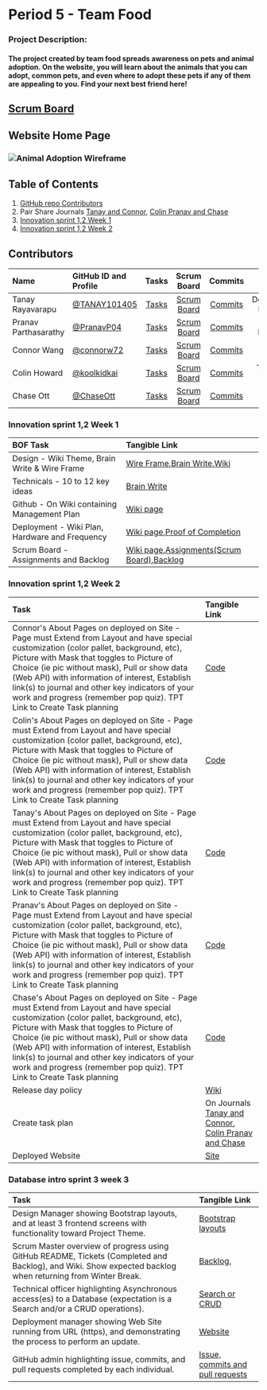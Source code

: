 # Period 5 - Team Food
### Project Description:
#### The project created by team food spreads awareness on pets and animal adoption. On the website, you will learn about the animals that you can adopt, common pets, and even where to adopt these pets if any of them are appealing to you. Find your next best friend here!
## [Scrum Board](https://github.com/connorw72/food/projects/1)
## Website Home Page

### ![Animal Adoption Wireframe](https://user-images.githubusercontent.com/89223703/145302079-f7f57720-5e20-4077-8e01-50e62d9e3276.png)



## Table of Contents
1. [GitHub repo Contributors](https://github.com/connorw72/food/graphs/contributors)
2. Pair Share Journals [Tanay and Connor](https://docs.google.com/document/d/1yMnRk0cY8TWYl3YKTgz0OKkrI5Gac4pEyoyiffEeUoE/edit?usp=sharing), [Colin Pranav and Chase](https://docs.google.com/document/d/1iU4SOdLDTyFTuoI4yuBxjvRjvVHq53I5JZgaCRP8Ah4/edit?usp=sharing)
3. [Innovation sprint 1,2 Week 1](https://github.com/connorw72/food#innovation-sprint-12-week-1)
4. [Innovation sprint 1,2 Week 2](https://github.com/connorw72/food#innovation-sprint-12-week-2)
## Contributors
| Name | GitHub ID and Profile | Tasks | Scrum Board | Commits | BOF Job |
|:-----|:----------------------|:-----:|:-----------:|:-------:|:--------:|
| Tanay Rayavarapu | [@TANAY101405](https://github.com/TANAY101405) | [Tasks](https://github.com/connorw72/food/issues/assigned/TANAY101405) |[Scrum Board](https://github.com/connorw72/food/projects/1?card_filter_query=assignee%3Atanay101405) | [Commits](https://github.com/connorw72/food/commits?author=TANAY101405)| Deployment Manager
| Pranav Parthasarathy| [@PranavP04](https://github.com/PranavP04) | [Tasks](https://github.com/connorw72/food/issues/assigned/PranavP04) |[Scrum Board](https://github.com/connorw72/food/projects/1?card_filter_query=assignee%3Apranavp04) | [Commits](https://github.com/connorw72/food/commits?author=pranavp04)| Web Designer
| Connor Wang| [@connorw72](https://github.com/connorw72) | [Tasks](https://github.com/connorw72/food/issues/assigned/connorw72) |[Scrum Board](https://github.com/connorw72/food/projects/1?card_filter_query=assignee%3Aconnorw72) | [Commits](https://github.com/connorw72/food/commits?author=connorw72)| Scrum Master
| Colin Howard| [@koolkidkai](https://github.com/KoolKidKai) | [Tasks](https://github.com/connorw72/food/issues/assigned/KoolKidKai) |[Scrum Board](https://github.com/connorw72/food/projects/1?card_filter_query=assignee%3Akoolkidkai) | [Commits](https://github.com/connorw72/food/commits?author=koolkidkai)| Technical Officer
| Chase Ott | [@ChaseOtt](https://github.com/ChaseOtt) | [Tasks](https://github.com/connorw72/food/issues/assigned/ChaseOtt) |[Scrum Board](https://github.com/connorw72/food/projects/1?card_filter_query=assignee%3Achaseott) | [Commits](https://github.com/connorw72/food/commits?author=ChaseOtt)| GitHub Admin
### Innovation sprint 1,2 Week 1
|BOF Task| Tangible Link |
|:-----|:----------------------|
|Design - Wiki Theme, Brain Write & Wire Frame| [Wire Frame](https://docs.google.com/drawings/d/1lE1sUsjAlyknfTvKNZUxXqfIHMqynNdGCp_NhJ8ziTU/edit?usp=sharing),[Brain Write](https://docs.google.com/document/d/18dbqQSwC8XAAXiMIO4DE5xemwSxYM788A-3KE1XdrRY/edit?usp=sharing),[Wiki](https://github.com/connorw72/food/wiki)
|Technicals - 10  to 12 key ideas | [Brain Write](https://docs.google.com/document/d/18dbqQSwC8XAAXiMIO4DE5xemwSxYM788A-3KE1XdrRY/edit?usp=sharing)
|Github - On Wiki containing Management Plan| [Wiki page](https://github.com/connorw72/food/wiki/Github-Admin-Policy-Stuff)
|Deployment - Wiki Plan, Hardware and Frequency| [Wiki page](https://github.com/connorw72/food/wiki/Deployment-Guide),[Proof of Completion](https://docs.google.com/document/d/1CnUgrEOaBEkarbom8t4-QB-iBG9zsTitnZ6huIYOVTU/edit?usp=sharing)
|Scrum Board - Assignments and Backlog| [Wiki page](https://github.com/connorw72/food/wiki/Scrum-Master-Policies),[Assignments(Scrum Board)](https://github.com/connorw72/food/projects/1),[Backlog](https://github.com/connorw72/food/projects/1#column-17077693)
### Innovation sprint 1,2 Week 2
|Task| Tangible Link |
|:-----|:----------------------|
|Connor's About Pages on deployed on Site - Page must Extend from Layout and have special customization (color pallet, background, etc), Picture with Mask that toggles to Picture of Choice (ie pic without mask), Pull or show data (Web API) with information of interest, Establish link(s) to journal and other key indicators of your work and progress (remember pop quiz). TPT Link to Create Task planning| [Code](https://github.com/connorw72/food/blob/main/templates/connor.html)
|Colin's About Pages on deployed on Site - Page must Extend from Layout and have special customization (color pallet, background, etc), Picture with Mask that toggles to Picture of Choice (ie pic without mask), Pull or show data (Web API) with information of interest, Establish link(s) to journal and other key indicators of your work and progress (remember pop quiz). TPT Link to Create Task planning| [Code](https://github.com/connorw72/food/blob/main/templates/colin.html)
|Tanay's About Pages on deployed on Site - Page must Extend from Layout and have special customization (color pallet, background, etc), Picture with Mask that toggles to Picture of Choice (ie pic without mask), Pull or show data (Web API) with information of interest, Establish link(s) to journal and other key indicators of your work and progress (remember pop quiz). TPT Link to Create Task planning| [Code](https://github.com/connorw72/food/blob/main/templates/tanay.html)
|Pranav's About Pages on deployed on Site - Page must Extend from Layout and have special customization (color pallet, background, etc), Picture with Mask that toggles to Picture of Choice (ie pic without mask), Pull or show data (Web API) with information of interest, Establish link(s) to journal and other key indicators of your work and progress (remember pop quiz). TPT Link to Create Task planning| [Code](https://github.com/connorw72/food/blob/main/templates/pranav.html)
|Chase's About Pages on deployed on Site - Page must Extend from Layout and have special customization (color pallet, background, etc), Picture with Mask that toggles to Picture of Choice (ie pic without mask), Pull or show data (Web API) with information of interest, Establish link(s) to journal and other key indicators of your work and progress (remember pop quiz). TPT Link to Create Task planning| [Code](https://github.com/connorw72/food/blob/main/templates/Chase.html)
|Release day policy| [Wiki](https://github.com/connorw72/food/wiki/Deployment-Guide#deployment-policy)
|Create task plan| On Journals [Tanay and Connor](https://docs.google.com/document/d/1yMnRk0cY8TWYl3YKTgz0OKkrI5Gac4pEyoyiffEeUoE/edit?usp=sharing), [Colin Pranav and Chase](https://docs.google.com/document/d/1iU4SOdLDTyFTuoI4yuBxjvRjvVHq53I5JZgaCRP8Ah4/edit?usp=sharing)
|Deployed Website|[Site]()
### Database intro sprint 3 week 3
|Task| Tangible Link |
|:-----|:----------------------|
|Design Manager showing Bootstrap layouts, and at least 3 frontend screens with functionality toward Project Theme.|[Bootstrap layouts]()
|Scrum Master overview of progress using GitHub README, Tickets (Completed and Backlog), and Wiki.  Show expected backlog when returning from Winter Break.| [Backlog](),
|Technical officer highlighting Asynchronous access(es) to a Database (expectation is a Search and/or a CRUD operations).|[Search or CRUD]()
|Deployment manager showing Web Site running from URL (https), and demonstrating the process to perform an update.|[Website]()
|GitHub admin highlighting issue, commits, and pull requests completed by each individual.|[Issue, commits and pull requests]()





